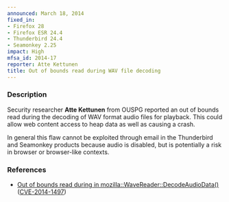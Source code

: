 ```yaml
---
announced: March 18, 2014
fixed_in:
- Firefox 28
- Firefox ESR 24.4
- Thunderbird 24.4
- Seamonkey 2.25
impact: High
mfsa_id: 2014-17
reporter: Atte Kettunen
title: Out of bounds read during WAV file decoding
---
```


<h3>Description</h3>

<p>Security researcher <strong>Atte Kettunen</strong> from OUSPG reported an out of bounds read during the decoding of WAV format audio files for playback. This could allow web content access to heap data as well as causing a crash.
</p>

<p class="note">In general this flaw cannot be exploited through email in the
Thunderbird and Seamonkey products because audio is disabled, but is potentially a risk in browser or browser-like contexts.</p>

<h3>References</h3>

<ul>
  <li><a href="https://bugzilla.mozilla.org/show_bug.cgi?id=966311">
       Out of bounds read during in mozilla::WaveReader::DecodeAudioData()</a> (<a href="http://cve.mitre.org/cgi-bin/cvename.cgi?name=CVE-2014-1497" class="ex-ref">CVE-2014-1497</a>)</li>
</ul>



